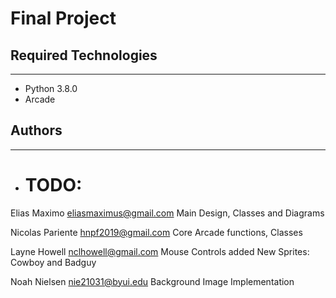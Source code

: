 # Final Project

## Required Technologies

---

- Python 3.8.0
- Arcade

## Authors

---

- # TODO:
Elias Maximo
eliasmaximus@gmail.com
Main Design, Classes and Diagrams

Nicolas Pariente
hnpf2019@gmail.com
Core Arcade functions, Classes


Layne Howell
nclhowell@gmail.com
Mouse Controls added
New Sprites: Cowboy and Badguy

Noah Nielsen
nie21031@byui.edu
Background Image Implementation
